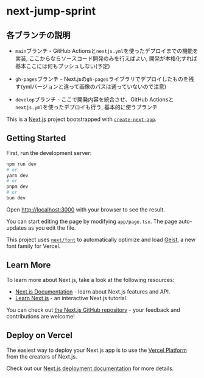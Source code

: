 # next-jump-sprint

## 各ブランチの説明
- `main`ブランチ - GitHub Actionsと`nextjs.yml`を使ったデプロイまでの機能を実装, ここからならソースコード開発のみを行えばよい, 開発が本格化すれば基本ここには何もプッシュしない(予定)

- `gh-pages`ブランチ - Next.jsの`gh-pages`ライブラリでデプロイしたものを残す(ymlバージョンと違って画像のパスは通っていないので注意)

- `develop`ブランチ - ここで開発内容を統合させ、GitHub Actionsと`nextjs.yml`を使ったデプロイも行う, 基本的に使うブランチ

This is a [Next.js](https://nextjs.org) project bootstrapped with [`create-next-app`](https://nextjs.org/docs/app/api-reference/cli/create-next-app).

## Getting Started

First, run the development server:

```bash
npm run dev
# or
yarn dev
# or
pnpm dev
# or
bun dev
```

Open [http://localhost:3000](http://localhost:3000) with your browser to see the result.

You can start editing the page by modifying `app/page.tsx`. The page auto-updates as you edit the file.

This project uses [`next/font`](https://nextjs.org/docs/app/building-your-application/optimizing/fonts) to automatically optimize and load [Geist](https://vercel.com/font), a new font family for Vercel.

## Learn More

To learn more about Next.js, take a look at the following resources:

- [Next.js Documentation](https://nextjs.org/docs) - learn about Next.js features and API.
- [Learn Next.js](https://nextjs.org/learn) - an interactive Next.js tutorial.

You can check out [the Next.js GitHub repository](https://github.com/vercel/next.js) - your feedback and contributions are welcome!

## Deploy on Vercel

The easiest way to deploy your Next.js app is to use the [Vercel Platform](https://vercel.com/new?utm_medium=default-template&filter=next.js&utm_source=create-next-app&utm_campaign=create-next-app-readme) from the creators of Next.js.

Check out our [Next.js deployment documentation](https://nextjs.org/docs/app/building-your-application/deploying) for more details.
